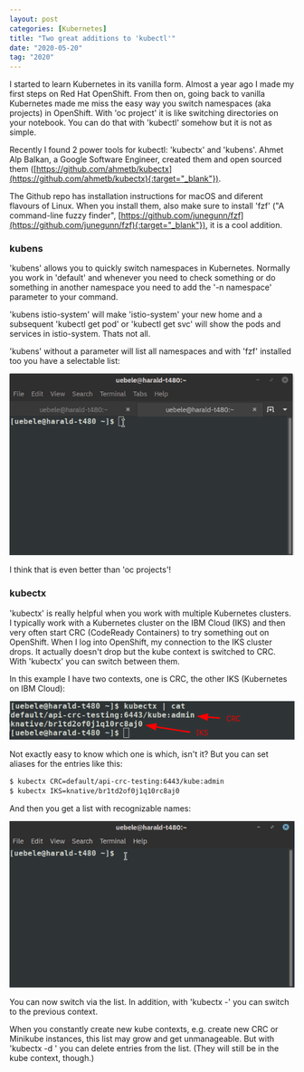 ```yaml
---
layout: post
categories: [Kubernetes]
title: "Two great additions to 'kubectl'"
date: "2020-05-20"
tag: "2020"
---
```


I started to learn Kubernetes in its vanilla form. Almost a year ago I made my first steps on Red Hat OpenShift. From then on, going back to vanilla Kubernetes made me miss the easy way you switch namespaces (aka projects) in OpenShift. With 'oc project' it is like switching directories on your notebook. You can do that with 'kubectl' somehow but it is not as simple.

Recently I found 2 power tools for kubectl: 'kubectx' and 'kubens'. Ahmet Alp Balkan, a Google Software Engineer, created them and open sourced them ([https://github.com/ahmetb/kubectx](https://github.com/ahmetb/kubectx){:target="_blank"}).

The Github repo has installation instructions for macOS and diferent flavours of Linux. When you install them, also make sure to install 'fzf' ("A command-line fuzzy finder", [https://github.com/junegunn/fzf](https://github.com/junegunn/fzf){:target="_blank"}), it is a cool addition.

### kubens

'kubens' allows you to quickly switch namespaces in Kubernetes. Normally you work in 'default' and whenever you need to check something or do something in another namespace you need to add the '-n namespace' parameter to your command.

'kubens istio-system' will make 'istio-system' your new home and a subsequent 'kubectl get pod' or 'kubectl get svc' will show the pods and services in istio-system. Thats not all.

'kubens' without a parameter will list all namespaces and with 'fzf' installed too you have a selectable list:

![](/images/2020/05/peek-2020-05-20-09-13.gif)

I think that is even better than 'oc projects'!

### kubectx

'kubectx' is really helpful when you work with multiple Kubernetes clusters. I typically work with a Kubernetes cluster on the IBM Cloud (IKS) and then very often start CRC (CodeReady Containers) to try something out on OpenShift. When I log into OpenShift, my connection to the IKS cluster drops. It actually doesn't drop but the kube context is switched to CRC. With 'kubectx' you can switch between them.

In this example I have two contexts, one is CRC, the other IKS (Kubernetes on IBM Cloud):

![](/images/2020/05/2020-05-20_09-26.png?w=603)

Not exactly easy to know which one is which, isn't it? But you can set aliases for the entries like this:

```sh
$ kubectx CRC=default/api-crc-testing:6443/kube:admin
$ kubectx IKS=knative/br1td2of0j1q10rc8aj0
```

And then you get a list with recognizable names:

![](/images/2020/05/peek-2020-05-20-10-14.gif)

You can now switch via the list. In addition, with 'kubectx -' you can switch to the previous context.

When you constantly create new kube contexts, e.g. create new CRC or Minikube instances, this list may grow and get unmanageable. But with 'kubectx -d <NAME>' you can delete entries from the list. (They will still be in the kube context, though.)
